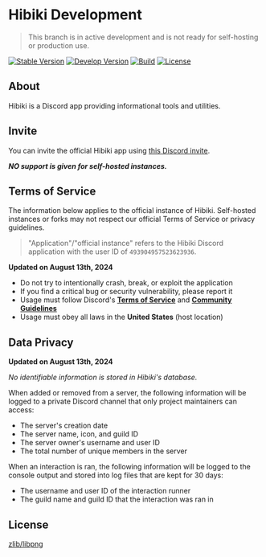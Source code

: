 # Hibiki Development

> This branch is in active development and is not ready for self-hosting or production use.

[![Stable Version][badge-stable-version]][version]
[![Develop Version][badge-develop-version]][version]
[![Build][badge-workflow]][workflow]
[![License][badge-license]][license]

## About

Hibiki is a Discord app providing informational tools and utilities.

## Invite

You can invite the official Hibiki app using [this Discord invite][invite].

**_NO support is given for self-hosted instances._**

## Terms of Service

The information below applies to the official instance of Hibiki. Self-hosted instances or forks may not respect our official Terms of Service or privacy guidelines.

> "Application"/"official instance" refers to the Hibiki Discord application with the user ID of `493904957523623936`.

**Updated on August 13th, 2024**

- Do not try to intentionally crash, break, or exploit the application
- If you find a critical bug or security vulnerability, please report it
- Usage must follow Discord's **[Terms of Service][discord_tos]** and **[Community Guidelines][discord_cg]**
- Usage must obey all laws in the **United States** (host location)

## Data Privacy

**Updated on August 13th, 2024**

_No identifiable information is stored in Hibiki's database._

When added or removed from a server, the following information will be logged to a private Discord channel that only project maintainers can access:

- The server's creation date
- The server name, icon, and guild ID
- The server owner's username and user ID
- The total number of unique members in the server

When an interaction is ran, the following information will be logged to the console output and stored into log files that are kept for 30 days:

- The username and user ID of the interaction runner
- The guild name and guild ID that the interaction was ran in

## License

[zlib/libpng][license]

[badge-stable-version]: https://img.shields.io/github/package-json/v/espimarisa/hibiki/main?color=blue "Shields.io badge showing the latest production version."
[badge-develop-version]: https://img.shields.io/github/package-json/v/espimarisa/hibiki/develop?color=red "Shields.io badge showing the latest development version."
[badge-license]: https://img.shields.io/badge/license-zlib-orange.svg "Shields.io badge displaying the zlib license."
[badge-workflow]: https://img.shields.io/github/actions/workflow/status/espimarisa/hibiki/push.yml?branch=develop "Shields.io badge showing the latest workflow status."
[discord_tos]: https://discord.com/terms "A link to Discord's Terms of Service."
[discord_cg]: https://discord.com/guidelines "A link to Discord's Community Guidelines."
[espi-discord]: https://discord.com/users/647269760782041133 "A link to the project maintainer's Discord profile."
[espi-email]: mailto:contact@espi.me "A link to email the primary project maintainer."
[espi-telegram]: https://t.me/espimarisa "A link to message the primary project maintainer on Telegram."
[invite]: https://discord.com/oauth2/authorize?&client_id=493904957523623936&scope=bot%20applications.commands&permissions=28307378007798 "An invite for the official instance of Hibiki."
[license]: LICENSE.md "A link to the LICENSE.md file containing the zlib/libpng license."
[workflow]: https://github.com/espimarisa/hibiki/actions?query=workflow%3Apush "GitHub workflow showing the latest push status."
[version]: https://github.com/espimarisa/hibiki/releases "GitHub releases list for Hibiki."
